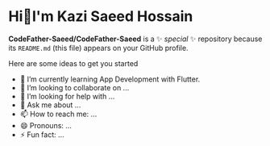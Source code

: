# Hi👋I'm Kazi Saeed Hossain 


**CodeFather-Saeed/CodeFather-Saeed** is a ✨ _special_ ✨ repository because its `README.md` (this file) appears on your GitHub profile.

Here are some ideas to get you started
- 🌱 I’m currently learning App Development with Flutter.
- 👯 I’m looking to collaborate on ...
- 🤔 I’m looking for help with ...
- 💬 Ask me about ...
- 📫 How to reach me: ...
- 😄 Pronouns: ...
- ⚡ Fun fact: ...

